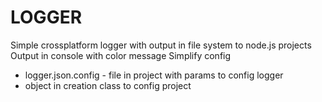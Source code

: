 # LOGGER
Simple crossplatform logger with output in file system to node.js projects
Output in console with color message
Simplify config
- logger.json.config - file in project with params to config logger
- object in creation class to config project 